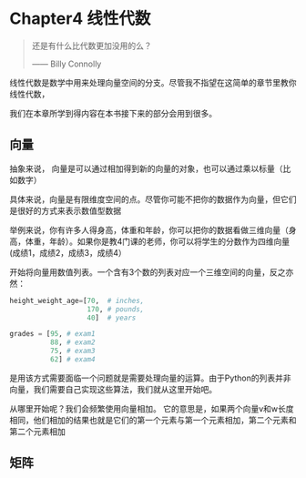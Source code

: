 # Chapter4 线性代数

> 还是有什么比代数更加没用的么？
>
> —— Billy Connolly

线性代数是数学中用来处理向量空间的分支。尽管我不指望在这简单的章节里教你线性代数，

我们在本章所学到得内容在本书接下来的部分会用到很多。

## 向量
抽象来说， 向量是可以通过相加得到新的向量的对象，也可以通过乘以标量（比如数字）

具体来说，向量是有限维度空间的点。尽管你可能不把你的数据作为向量，但它们是很好的方式来表示数值型数据

举例来说，你有许多人得身高，体重和年龄，你可以把你的数据看做三维向量（身高，体重，年龄）。如果你是教4门课的老师，你可以将学生的分数作为四维向量(成绩1，成绩2，成绩3，成绩4）

开始将向量用数值列表。一个含有3个数的列表对应一个三维空间的向量，反之亦然：

```python
height_weight_age=[70,  # inches,
                   170, # pounds,
                   40]  # years

grades = [95, # exam1
          88, # exam2
          75, # exam3
          62] # exam4
```

是用该方式需要面临一个问题就是需要处理向量的运算。由于Python的列表并非向量，我们需要自己实现这些算法，我们就从这里开始吧。

从哪里开始呢？我们会频繁使用向量相加。
它的意思是，如果两个向量v和w长度相同，他们相加的结果也就是它们的第一个元素与第一个元素相加，第二个元素和第二个元素相加

## 矩阵